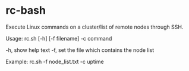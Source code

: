 # rc-bash
Execute Linux commands on a cluster/list of remote nodes through SSH. 

Usage: rc.sh [-h] [-f filename] -c command

  -h, show help text
  -f, set the file which contains the node list
  
Example: rc.sh -f node_list.txt -c uptime
